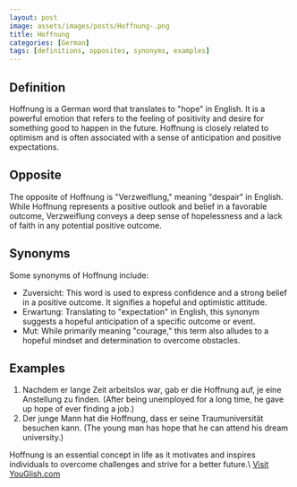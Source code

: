 ```yaml
---
layout: post
image: assets/images/posts/Hoffnung-.png
title: Hoffnung 
categories: [German]
tags: [definitions, opposites, synonyms, examples]
---
```


## Definition

Hoffnung is a German word that translates to "hope" in English. It is a powerful emotion that refers to the feeling of positivity and desire for something good to happen in the future. Hoffnung is closely related to optimism and is often associated with a sense of anticipation and positive expectations.

## Opposite

The opposite of Hoffnung is "Verzweiflung," meaning "despair" in English. While Hoffnung represents a positive outlook and belief in a favorable outcome, Verzweiflung conveys a deep sense of hopelessness and a lack of faith in any potential positive outcome.

## Synonyms

Some synonyms of Hoffnung include:

- Zuversicht: This word is used to express confidence and a strong belief in a positive outcome. It signifies a hopeful and optimistic attitude.
- Erwartung: Translating to "expectation" in English, this synonym suggests a hopeful anticipation of a specific outcome or event.
- Mut: While primarily meaning "courage," this term also alludes to a hopeful mindset and determination to overcome obstacles.

## Examples

1. Nachdem er lange Zeit arbeitslos war, gab er die Hoffnung auf, je eine Anstellung zu finden. (After being unemployed for a long time, he gave up hope of ever finding a job.)
2. Der junge Mann hat die Hoffnung, dass er seine Traumuniversität besuchen kann. (The young man has hope that he can attend his dream university.)

Hoffnung is an essential concept in life as it motivates and inspires individuals to overcome challenges and strive for a better future.\ <a id="yg-widget-0" class="youglish-widget" data-query="Hoffnung " data-lang="german" data-components="8412" data-auto-start="0" data-bkg-color="theme_light" data-title="How%20to%20pronounce%20Hoffnung %20in%20German"  rel="nofollow" href="https://youglish.com">Visit YouGlish.com</a><script async src="https://youglish.com/public/emb/widget.js" charset="utf-8"></script>